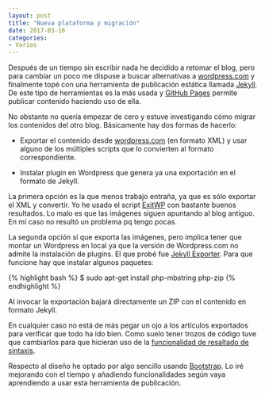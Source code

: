 ```yaml
---
layout: post
title: "Nueva plataforma y migración"
date: 2017-03-16
categories:
- Varios
---
```


Después de un tiempo sin escribir nada he decidido a retomar el blog, pero para cambiar un poco
me dispuse a buscar alternativas a [wordpress.com](http://wordpress.com) y finalmente topé con una
herramienta de publicación estática llamada [Jekyll](https://jekyllrb.com/). De este tipo de herramientas
es la más usada y [GitHub Pages](https://pages.github.com/) permite publicar contenido haciendo
uso de ella.

No obstante no quería empezar de cero y estuve investigando cómo migrar los contenidos del otro blog.
Básicamente hay dos formas de hacerlo:

* Exportar el contenido desde [wordpress.com](http://wordpress.com) (en formato XML) y usar alguno de
los múltiples scripts que lo convierten al formato correspondiente.

* Instalar plugin en Wordpress que genera ya una exportación en el formato de Jekyll.

La primera opción es la que menos trabajo entraña, ya que es sólo exportar el XML y convertir. Yo he usado
el script [ExitWP](https://github.com/thomasf/exitwp) con bastante buenos resultados. Lo malo es que las 
imágenes siguen apuntando al blog antiguo. En mi caso no resultó un problema pq tengo pocas.

La segunda opción sí que exporta las imágenes, pero implica tener que montar un Wordpress en local ya
que la versión de Wordpress.com no admite la instalación de plugins. El que probé fue
[Jekyll Exporter](https://wordpress.org/plugins/jekyll-exporter). Para que funcione hay que instalar
algunos paquetes:

{% highlight bash %}
$ sudo apt-get install php-mbstring php-zip
{% endhighlight %}

Al invocar la exportación bajará directamente un ZIP con el contenido en formato Jekyll.

En cualquier caso no está de más pegar un ojo a los artículos exportados para verificar que todo ha ido
bien. Como suelo tener trozos de código tuve que cambiarlos para que hicieran uso de la [funcionalidad
de resaltado de sintaxis](https://jekyllrb.com/docs/templates).

Respecto al diseño he optado por algo sencillo usando [Bootstrap](http://getbootstrap.com/). Lo iré
mejorando con el tiempo y añadiendo funcionalidades según vaya aprendiendo a usar esta herramienta 
de publicación.
